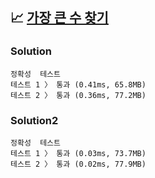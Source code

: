 ## 📈 [가장 큰 수 찾기](https://school.programmers.co.kr/learn/courses/30/lessons/120899)

### Solution

```text
정확성  테스트
테스트 1 〉	통과 (0.41ms, 65.8MB)
테스트 2 〉	통과 (0.36ms, 77.2MB)
```

### Solution2

```text
정확성  테스트
테스트 1 〉	통과 (0.03ms, 73.7MB)
테스트 2 〉	통과 (0.02ms, 77.9MB)
```